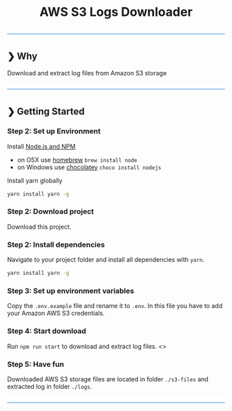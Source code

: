 <h1 align="center">AWS S3 Logs Downloader</h1>

![divider](./divider.png)

## ❯ Why

Download and extract log files from Amazon S3 storage

![divider](./divider.png)

## ❯ Getting Started

### Step 2: Set up Environment

Install [Node.js and NPM](https://nodejs.org/en/download/)

- on OSX use [homebrew](http://brew.sh) `brew install node`
- on Windows use [chocolatey](https://chocolatey.org/) `choco install nodejs`

Install yarn globally

```bash
yarn install yarn -g
```

### Step 2: Download project

Download this project.

### Step 2: Install dependencies

Navigate to your project folder and install all dependencies with `yarn`.

```bash
yarn install yarn -g
```

### Step 3: Set up environment variables

Copy the `.env.example` file and rename it to `.env`. In this file you have to add your Amazon AWS S3 credentials.

### Step 4: Start download

Run `npm run start` to download and extract log files.
<>
### Step 5: Have fun

Downloaded AWS S3 storage files are located in folder `./s3-files` and extracted log in folder `./logs`.

![divider](./divider.png)
